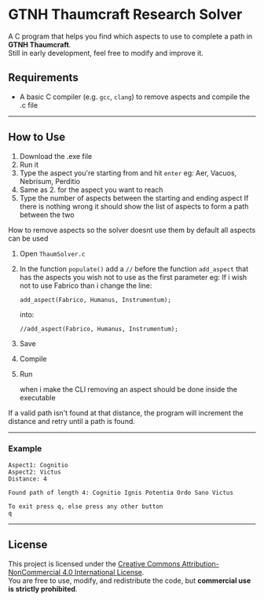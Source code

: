 # GTNH Thaumcraft Research Solver

A  C program that helps you find which aspects to use to complete a path in **GTNH Thaumcraft**.  
Still in early development, feel free to modify and improve it.

## Requirements

- A basic C compiler (e.g. `gcc`, `clang`)
  to remove aspects and compile the .c file

---

## How to Use

1. Download the .exe file
2. Run it
3. Type the aspect you're starting from and hit `enter` eg: Aer, Vacuos, Nebrisum, Perditio
4. Same as 2. for the aspect you want to reach
5. Type the number of aspects between the starting and ending aspect
   If there is nothing wrong it should show the list of aspects to form a path between the two


How to remove aspects so the solver doesnt use them
by default all aspects can be used

1. Open `ThaumSolver.c`
2. In the function `populate()` add a `//` before the function `add_aspect` that has the aspects you wish not to use as the first parameter
   eg:
   If i wish not to use Fabrico than i change the line:
   ```
   add_aspect(Fabrico, Humanus, Instrumentum);
   ```
   into:
   ```
   //add_aspect(Fabrico, Humanus, Instrumentum);
   ```
4. Save
5. Compile
6. Run

   when i make the CLI removing an aspect should be done inside the executable

   

If a valid path isn't found at that distance, the program will increment the distance and retry until a path is found.

---

### Example

```
Aspect1: Cognitio
Aspect2: Victus
Distance: 4

Found path of length 4: Cognitio Ignis Potentia Ordo Sano Victus

To exit press q, else press any other button
q

```
---

## License

This project is licensed under the [Creative Commons Attribution-NonCommercial 4.0 International License](https://creativecommons.org/licenses/by-nc/4.0/).  
You are free to use, modify, and redistribute the code, but **commercial use is strictly prohibited**.
